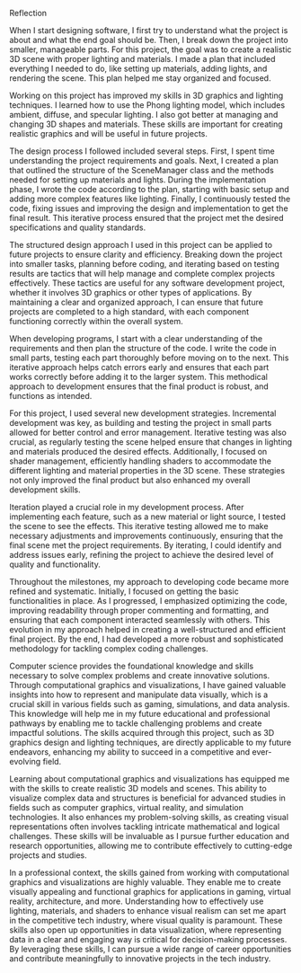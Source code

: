 Reflection

When I start designing software, I first try to understand what the project is about and what the end goal should be. Then, I break down the project into smaller, manageable parts. For this project, the goal was to create a realistic 3D scene with proper lighting and materials. I made a plan that included everything I needed to do, like setting up materials, adding lights, and rendering the scene. This plan helped me stay organized and focused.

Working on this project has improved my skills in 3D graphics and lighting techniques. I learned how to use the Phong lighting model, which includes ambient, diffuse, and specular lighting. I also got better at managing and changing 3D shapes and materials. These skills are important for creating realistic graphics and will be useful in future projects.

The design process I followed included several steps. First, I spent time understanding the project requirements and goals. Next, I created a plan that outlined the structure of the SceneManager class and the methods needed for setting up materials and lights. During the implementation phase, I wrote the code according to the plan, starting with basic setup and adding more complex features like lighting. Finally, I continuously tested the code, fixing issues and improving the design and implementation to get the final result. This iterative process ensured that the project met the desired specifications and quality standards.

The structured design approach I used in this project can be applied to future projects to ensure clarity and efficiency. Breaking down the project into smaller tasks, planning before coding, and iterating based on testing results are tactics that will help manage and complete complex projects effectively. These tactics are useful for any software development project, whether it involves 3D graphics or other types of applications. By maintaining a clear and organized approach, I can ensure that future projects are completed to a high standard, with each component functioning correctly within the overall system.

When developing programs, I start with a clear understanding of the requirements and then plan the structure of the code. I write the code in small parts, testing each part thoroughly before moving on to the next. This iterative approach helps catch errors early and ensures that each part works correctly before adding it to the larger system. This methodical approach to development ensures that the final product is robust, and functions as intended.

For this project, I used several new development strategies. Incremental development was key, as building and testing the project in small parts allowed for better control and error management. Iterative testing was also crucial, as regularly testing the scene helped ensure that changes in lighting and materials produced the desired effects. Additionally, I focused on shader management, efficiently handling shaders to accommodate the different lighting and material properties in the 3D scene. These strategies not only improved the final product but also enhanced my overall development skills.

Iteration played a crucial role in my development process. After implementing each feature, such as a new material or light source, I tested the scene to see the effects. This iterative testing allowed me to make necessary adjustments and improvements continuously, ensuring that the final scene met the project requirements. By iterating, I could identify and address issues early, refining the project to achieve the desired level of quality and functionality.

Throughout the milestones, my approach to developing code became more refined and systematic. Initially, I focused on getting the basic functionalities in place. As I progressed, I emphasized optimizing the code, improving readability through proper commenting and formatting, and ensuring that each component interacted seamlessly with others. This evolution in my approach helped in creating a well-structured and efficient final project. By the end, I had developed a more robust and sophisticated methodology for tackling complex coding challenges.

Computer science provides the foundational knowledge and skills necessary to solve complex problems and create innovative solutions. Through computational graphics and visualizations, I have gained valuable insights into how to represent and manipulate data visually, which is a crucial skill in various fields such as gaming, simulations, and data analysis. This knowledge will help me in my future educational and professional pathways by enabling me to tackle challenging problems and create impactful solutions. The skills acquired through this project, such as 3D graphics design and lighting techniques, are directly applicable to my future endeavors, enhancing my ability to succeed in a competitive and ever-evolving field.

Learning about computational graphics and visualizations has equipped me with the skills to create realistic 3D models and scenes. This ability to visualize complex data and structures is beneficial for advanced studies in fields such as computer graphics, virtual reality, and simulation technologies. It also enhances my problem-solving skills, as creating visual representations often involves tackling intricate mathematical and logical challenges. These skills will be invaluable as I pursue further education and research opportunities, allowing me to contribute effectively to cutting-edge projects and studies.

In a professional context, the skills gained from working with computational graphics and visualizations are highly valuable. They enable me to create visually appealing and functional graphics for applications in gaming, virtual reality, architecture, and more. Understanding how to effectively use lighting, materials, and shaders to enhance visual realism can set me apart in the competitive tech industry, where visual quality is paramount. These skills also open up opportunities in data visualization, where representing data in a clear and engaging way is critical for decision-making processes. By leveraging these skills, I can pursue a wide range of career opportunities and contribute meaningfully to innovative projects in the tech industry.
